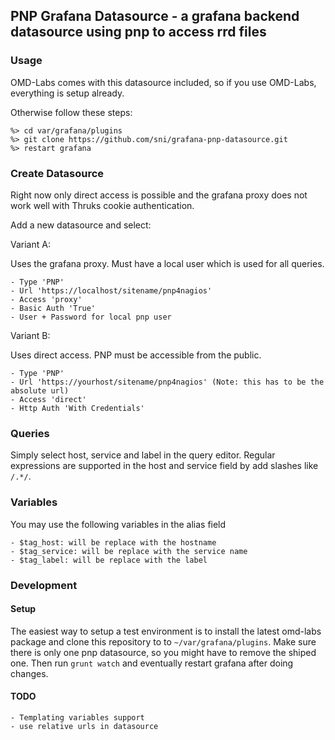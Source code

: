 ## PNP Grafana Datasource - a grafana backend datasource using pnp to access rrd files

### Usage

OMD-Labs comes with this datasource included, so if you use OMD-Labs, everything
is setup already.

Otherwise follow these steps:

    %> cd var/grafana/plugins
    %> git clone https://github.com/sni/grafana-pnp-datasource.git
    %> restart grafana

### Create Datasource

Right now only direct access is possible and the grafana proxy does not work
well with Thruks cookie authentication.

Add a new datasource and select:

Variant A:

Uses the grafana proxy. Must have a local user which is used for all queries.

    - Type 'PNP'
    - Url 'https://localhost/sitename/pnp4nagios'
    - Access 'proxy'
    - Basic Auth 'True'
    - User + Password for local pnp user


Variant B:

Uses direct access. PNP must be accessible from the public.

    - Type 'PNP'
    - Url 'https://yourhost/sitename/pnp4nagios' (Note: this has to be the absolute url)
    - Access 'direct'
    - Http Auth 'With Credentials'

### Queries

Simply select host, service and label in the query editor. Regular expressions
are supported in the host and service field by add slashes like `/.*/`.


### Variables

You may use the following variables in the alias field

    - $tag_host: will be replace with the hostname
    - $tag_service: will be replace with the service name
    - $tag_label: will be replace with the label

### Development

#### Setup

The easiest way to setup a test environment is to install the latest omd-labs package and
clone this repository to to `~/var/grafana/plugins`. Make sure there is only one pnp
datasource, so you might have to remove the shiped one.
Then run `grunt watch` and eventually restart grafana after doing changes.

#### TODO

    - Templating variables support
    - use relative urls in datasource
